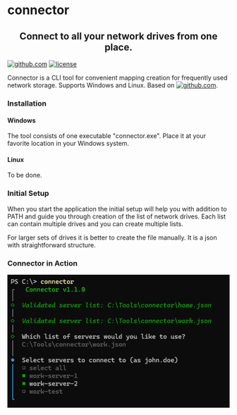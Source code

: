 # connector

<h2 align="center">Connect to all your network drives from one place.</h2>

[![github.com](https://img.shields.io/badge/connector-blue?logo=github&labelColor=black)](https://github.com/petrsapak/connector)
[![license](https://img.shields.io/badge/license-MIT-blue.svg)](https://github.com/petrsapak/connector/blob/main/LICENSE)

Connector is a CLI tool for convenient mapping creation for frequently used network storage. Supports Windows and Linux. Based on [![github.com](https://img.shields.io/badge/cliclack-green?logo=github&labelColor=black)](https://.github.com/fadeevab/cliclack).


### Installation

#### Windows
The tool consists of one executable "connector.exe". Place it at your favorite location in your Windows system.
#### Linux
To be done.

### Initial Setup
When you start the application the initial setup will help you with addition to PATH and guide you through creation of the list of network drives.
Each list can contain multiple drives and you can create multiple lists.

For larger sets of drives it is better to create the file manually. It is a json with straightforward structure.

### Connector in Action
![alt text](media/multiple_lists.png)